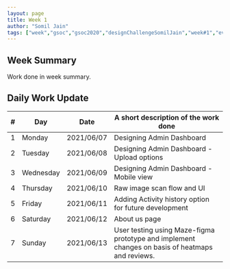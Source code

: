 ```yaml
---
layout: page
title: Week 1
author: "Somil Jain"
tags: ["week","gsoc","gsoc2020","designChallengeSomilJain","week#1","eval#1"]
---
```


## Week Summary

 
Work done in week summary.

## Daily Work Update

|\#|Day|Date|A short description of the work done|  
|---	|---	|---	|---	|  
|1   	| Monday 	|   2021/06/07	| Designing Admin Dashboard |  
|2   	| Tuesday  	|   2021/06/08	| 	Designing Admin Dashboard - Upload options |  
|3   	| Wednesday  	|  2021/06/09 	| Designing Admin Dashboard - Mobile view |  
|4   	| Thursday  	|   2021/06/10	| Raw image scan flow and UI |  
|5   	| Friday  	|   2021/06/11	| Adding Activity history option for future development |  
|6   	| Saturday  	|   2021/06/12	| About us page |  
|7   	| Sunday  	|   2021/06/13	| User testing using Maze-figma prototype and implement changes on basis of heatmaps and reviews. |  

